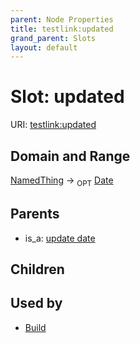 ```yaml
---
parent: Node Properties
title: testlink:updated
grand_parent: Slots
layout: default
---
```


# Slot: updated




URI: [testlink:updated](https://w3id.org/testlink/vocab/updated)

## Domain and Range

[NamedThing](NamedThing.md) ->  <sub>OPT</sub> [Date](types/Date.md)

## Parents

 *  is_a: [update date](update_date.md)

## Children


## Used by

 * [Build](Build.md)
